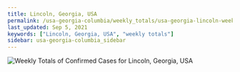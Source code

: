 ```yaml
---
title: Lincoln, Georgia, USA
permalink: /usa-georgia-columbia/weekly_totals/usa-georgia-lincoln-weekly_totals.html
last_updated: Sep 5, 2021
keywords: ["Lincoln, Georgia, USA", "weekly totals"]
sidebar: usa-georgia-columbia_sidebar
---
```


![Weekly Totals of Confirmed Cases for Lincoln, Georgia, USA](/covid_tracker/images/graphs/usa-georgia-lincoln-weekly_totals_graph.png)
